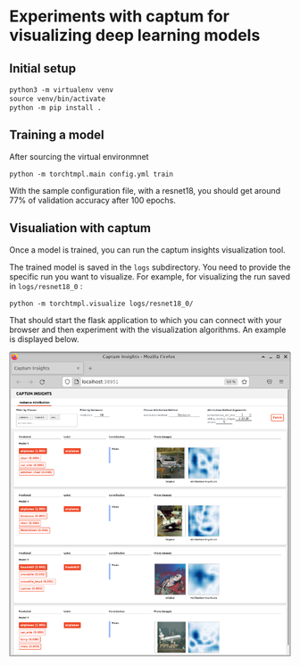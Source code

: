 # Experiments with captum for visualizing deep learning models

## Initial setup

```
python3 -m virtualenv venv
source venv/bin/activate
python -m pip install .
```

## Training a model

After sourcing the virtual environmnet

```
python -m torchtmpl.main config.yml train
```

With the sample configuration file, with a resnet18, you should get around 77% of validation accuracy after 100 epochs.

## Visualiation with captum

Once a model is trained, you can run the captum insights visualization tool.

The trained model is saved in the `logs` subdirectory. You need to provide the specific run you want to visualize. For example, for visualizing the run saved in `logs/resnet18_0` :

```
python -m torchtmpl.visualize logs/resnet18_0/
```

That should start the flask application to which you can connect with your browser and then experiment with the visualization algorithms. An example is displayed below.

![alt text](https://github.com/jeremyfix/test_captum/blob/main/images/occlusion.png?raw=true)


